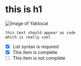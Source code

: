 # this is h1
![Image of Yaktocat](https://octodex.github.com/images/yaktocat.png)
```
this text should appear as code
which is really cool 
```
- [x] List syntax is required
- [x] This item is complete
- [ ] This item is not complete

